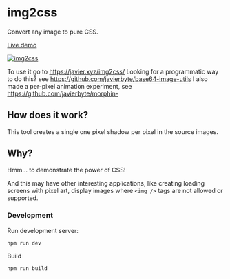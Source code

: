 # img2css

Convert any image to pure CSS.

[Live demo](https://javier.xyz/img2css/)

[![img2css](docs-assets/screenshot.jpg)](https://javier.xyz/img2css/)

To use it go to https://javier.xyz/img2css/
Looking for a programmatic way to do this? see https://github.com/javierbyte/base64-image-utils
I also made a per-pixel animation experiment, see https://github.com/javierbyte/morphin-

## How does it work?

This tool creates a single one pixel shadow per pixel in the source images.

## Why?

Hmm... to demonstrate the power of CSS!

And this may have other interesting applications, like creating loading screens with pixel art, display images where `<img />` tags are not allowed or supported.

### Development

Run development server:

```
npm run dev
```

Build

```
npm run build
```
